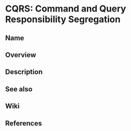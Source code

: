 # CQRS: Command and Query Responsibility Segregation

## Name

## Overview

## Description

## See also

## Wiki

## References
